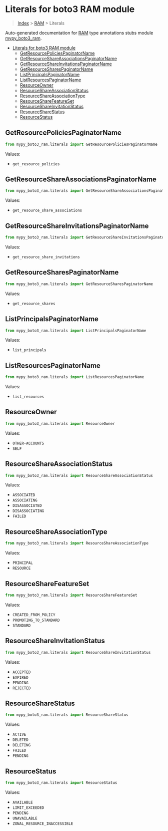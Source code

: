 # Literals for boto3 RAM module

> [Index](../README.md) > [RAM](./README.md) > Literals

Auto-generated documentation for
[RAM](https://boto3.amazonaws.com/v1/documentation/api/latest/reference/services/ram.html#RAM)
type annotations stubs module
[mypy_boto3_ram](https://pypi.org/project/mypy-boto3-ram/).

- [Literals for boto3 RAM module](#literals-for-boto3-ram-module)
  - [GetResourcePoliciesPaginatorName](#getresourcepoliciespaginatorname)
  - [GetResourceShareAssociationsPaginatorName](#getresourceshareassociationspaginatorname)
  - [GetResourceShareInvitationsPaginatorName](#getresourceshareinvitationspaginatorname)
  - [GetResourceSharesPaginatorName](#getresourcesharespaginatorname)
  - [ListPrincipalsPaginatorName](#listprincipalspaginatorname)
  - [ListResourcesPaginatorName](#listresourcespaginatorname)
  - [ResourceOwner](#resourceowner)
  - [ResourceShareAssociationStatus](#resourceshareassociationstatus)
  - [ResourceShareAssociationType](#resourceshareassociationtype)
  - [ResourceShareFeatureSet](#resourcesharefeatureset)
  - [ResourceShareInvitationStatus](#resourceshareinvitationstatus)
  - [ResourceShareStatus](#resourcesharestatus)
  - [ResourceStatus](#resourcestatus)

## GetResourcePoliciesPaginatorName

```python
from mypy_boto3_ram.literals import GetResourcePoliciesPaginatorName
```

Values:

- `get_resource_policies`

## GetResourceShareAssociationsPaginatorName

```python
from mypy_boto3_ram.literals import GetResourceShareAssociationsPaginatorName
```

Values:

- `get_resource_share_associations`

## GetResourceShareInvitationsPaginatorName

```python
from mypy_boto3_ram.literals import GetResourceShareInvitationsPaginatorName
```

Values:

- `get_resource_share_invitations`

## GetResourceSharesPaginatorName

```python
from mypy_boto3_ram.literals import GetResourceSharesPaginatorName
```

Values:

- `get_resource_shares`

## ListPrincipalsPaginatorName

```python
from mypy_boto3_ram.literals import ListPrincipalsPaginatorName
```

Values:

- `list_principals`

## ListResourcesPaginatorName

```python
from mypy_boto3_ram.literals import ListResourcesPaginatorName
```

Values:

- `list_resources`

## ResourceOwner

```python
from mypy_boto3_ram.literals import ResourceOwner
```

Values:

- `OTHER-ACCOUNTS`
- `SELF`

## ResourceShareAssociationStatus

```python
from mypy_boto3_ram.literals import ResourceShareAssociationStatus
```

Values:

- `ASSOCIATED`
- `ASSOCIATING`
- `DISASSOCIATED`
- `DISASSOCIATING`
- `FAILED`

## ResourceShareAssociationType

```python
from mypy_boto3_ram.literals import ResourceShareAssociationType
```

Values:

- `PRINCIPAL`
- `RESOURCE`

## ResourceShareFeatureSet

```python
from mypy_boto3_ram.literals import ResourceShareFeatureSet
```

Values:

- `CREATED_FROM_POLICY`
- `PROMOTING_TO_STANDARD`
- `STANDARD`

## ResourceShareInvitationStatus

```python
from mypy_boto3_ram.literals import ResourceShareInvitationStatus
```

Values:

- `ACCEPTED`
- `EXPIRED`
- `PENDING`
- `REJECTED`

## ResourceShareStatus

```python
from mypy_boto3_ram.literals import ResourceShareStatus
```

Values:

- `ACTIVE`
- `DELETED`
- `DELETING`
- `FAILED`
- `PENDING`

## ResourceStatus

```python
from mypy_boto3_ram.literals import ResourceStatus
```

Values:

- `AVAILABLE`
- `LIMIT_EXCEEDED`
- `PENDING`
- `UNAVAILABLE`
- `ZONAL_RESOURCE_INACCESSIBLE`
